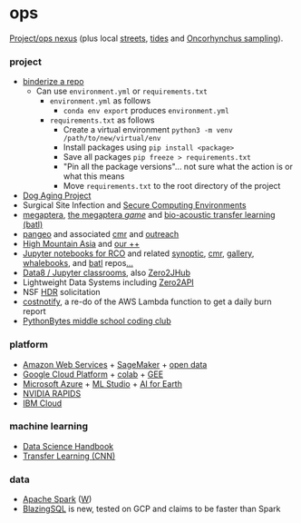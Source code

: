 # ops

[Project/ops nexus](http://github.com/robfatland/ops) (plus local [streets](https://web6.seattle.gov/travelers/), [tides](http://www.dairiki.org/tides/daily.php/ert) and [Oncorhynchus sampling](http://github.com/robfatland/flyingbosun)).


### project


* [binderize a repo](http://github.com/robfatland/ops)
  * Can use `environment.yml` or `requirements.txt`
    * `environment.yml` as follows
      * `conda env export` produces `environment.yml`
    * `requirements.txt` as follows
      * Create a virtual environment `python3 -m venv /path/to/new/virtual/env`
      * Install packages using `pip install <package>`
      * Save all packages `pip freeze > requirements.txt`
      * "Pin all the package versions"... not sure what the action is or what this means
      * Move `requirements.txt` to the root directory of the project
* [Dog Aging Project](http://dogagingproject.com/)
* Surgical Site Infection and [Secure Computing Environments](https://github.com/robfatland/sce)
* [megaptera](http://github.com/whaledr/whalebooks), 
[the megaptera *game*](http://megaptera.swipesforscience.org/#/) and 
[bio-acoustic transfer learning (batl)](https://github.com/pshivraj/batl)
* [pangeo](http://pangeo.io) and associated [cmr](https://github.com/pangeo-data/cmr) and 
[outreach](https://github.com/pangeo-data/education-material)
* [High Mountain Asia](http://himat.org/) and 
[our ++](https://cloudmaven.github.io/documentation/ccs_high_mountain_asia.html)
* [Jupyter notebooks for RCO](https://github.com/cormorack/notebooks) and related 
[synoptic](http://github.com/robfatland/synoptic), 
[cmr](http://github.com/pangeo-data/cmr), 
[gallery](http://github.com/cormorack/gallery), 
[whalebooks](http://github.com/cormorack/whalebooks), and 
[batl](http://https//github.com/pshivraj/batl) 
repos[...](http://app-dev.ooica.net/)
* [Data8 / Jupyter classrooms](http://data8.org/), also [Zero2JHub](https://zero-to-jupyterhub.readthedocs.io/en/latest/)
* Lightweight Data Systems including [Zero2API](https://github.com/robfatland/Zero2API)
* NSF [HDR](https://www.nsf.gov/funding/pgm_summ.jsp?pims_id=505536) solicitation
* [costnotify](https://github.com/robfatland/costnotify), a re-do of the AWS Lambda function to get a daily burn report
* [PythonBytes middle school coding club](https://github.com/robfatland/pythonbytes)


### platform


* [Amazon Web Services](http://aws.amazon.com) + [SageMaker](https://aws.amazon.com/sagemaker/) + 
[open data](https://registry.opendata.aws/)
* [Google Cloud Platform](http://cloud.google.com) + 
[colab](https://colab.research.google.com/) +
[GEE](https://earthengine.google.com)
* [Microsoft Azure](http://azure.microsoft.com) + 
[ML Studio](https://studio.azureml.net) +
[AI for Earth](https://www.microsoft.com/en-us/ai/ai-for-earth)
* [NVIDIA RAPIDS](https://rapids.ai/)
* [IBM Cloud](https://www.ibm.com/cloud)


### machine learning


* [Data Science Handbook](https://jakevdp.github.io/PythonDataScienceHandbook/)
* [Transfer Learning (CNN)](https://github.com/pshivraj/batl)


### data

* [Apache Spark](https://spark.apache.org/documentation.html) 
([W](https://en.wikipedia.org/wiki/Apache_Spark))
* [BlazingSQL](https://docs.blazingdb.com) is new, tested on GCP and claims to be faster than Spark
